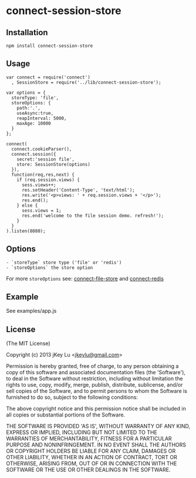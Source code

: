 # connect-session-store

## Installation

    npm install connect-session-store

## Usage


```
var connect = require('connect')
  , SessionStore = require('../lib/connect-session-store');

var options = {
  storeType: 'file',
  storeOptions: {
    path:'.',
    useAsync:true,
    reapInterval: 5000,
    maxAge: 10000
  }
};

connect(
  connect.cookieParser(),
  connect.session({
    secret:'session file',
    store: SessionStore(options)
  }),
  function(req,res,next) {
    if (req.session.views) {
      sess.views++;
      res.setHeader('Content-Type', 'text/html');
      res.write('<p>views: ' + req.session.views + '</p>');
      res.end();
    } else {
      sess.views = 1;
      res.end('welcome to the file session demo. refresh!');
    }
  }
).listen(8080);
```

## Options

    - `storeType` store type ('file' or 'redis')
    - `storeOptions` the store option
   
For more `storeOptions` see: [connect-file-store](https://github.com/jkeylu/connect-file-store) and [connect-redis](https://github.com/visionmedia/connect-redis)

## Example

See examples/app.js

## License

(The MIT License)

Copyright (c) 2013 jKey Lu &lt;jkeylu@gmail.com&gt;

Permission is hereby granted, free of charge, to any person obtaining
a copy of this software and associated documentation files (the
'Software'), to deal in the Software without restriction, including
without limitation the rights to use, copy, modify, merge, publish,
distribute, sublicense, and/or sell copies of the Software, and to
permit persons to whom the Software is furnished to do so, subject to
the following conditions:

The above copyright notice and this permission notice shall be
included in all copies or substantial portions of the Software.

THE SOFTWARE IS PROVIDED 'AS IS', WITHOUT WARRANTY OF ANY KIND,
EXPRESS OR IMPLIED, INCLUDING BUT NOT LIMITED TO THE WARRANTIES OF
MERCHANTABILITY, FITNESS FOR A PARTICULAR PURPOSE AND NONINFRINGEMENT.
IN NO EVENT SHALL THE AUTHORS OR COPYRIGHT HOLDERS BE LIABLE FOR ANY
CLAIM, DAMAGES OR OTHER LIABILITY, WHETHER IN AN ACTION OF CONTRACT,
TORT OR OTHERWISE, ARISING FROM, OUT OF OR IN CONNECTION WITH THE
SOFTWARE OR THE USE OR OTHER DEALINGS IN THE SOFTWARE.
